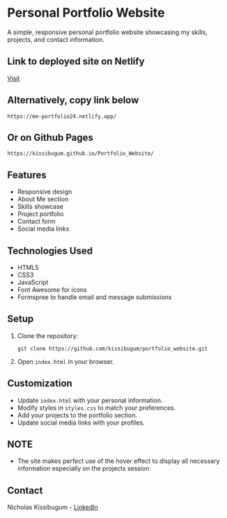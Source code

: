 # Personal Portfolio Website
A simple, responsive personal portfolio website showcasing my skills, projects, and contact information.


## Link to deployed site on Netlify
[Visit](https://me-portfolio24.netlify.app/)

## Alternatively, copy link below
   ```
   https://me-portfolio24.netlify.app/
  ```

## Or on Github Pages
```
https://kissibugum.github.io/Portfolio_Website/
```

## Features

- Responsive design
- About Me section
- Skills showcase
- Project portfolio
- Contact form
- Social media links

## Technologies Used

- HTML5
- CSS3
- JavaScript
- Font Awesome for icons
- Formspree to handle email and message submissions

## Setup

1. Clone the repository:
   ```
   git clone https://github.com/kissibugum/portfolio_website.git
   ```
2. Open `index.html` in your browser.

## Customization

- Update `index.html` with your personal information.
- Modify styles in `styles.css` to match your preferences.
- Add your projects to the portfolio section.
- Update social media links with your profiles.

## NOTE
- The site makes perfect use of the hover effect to display all necessary information especially on the projects session


## Contact

Nicholas Kissibugum - [LinkedIn](https://www.linkedin.com/in/nicholas-kissibugum-364003252/)

